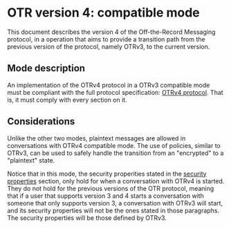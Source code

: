 # OTR version 4: compatible mode

This document describes the version 4 of the Off-the-Record Messaging protocol,
in a operation that aims to provide a transition path from the previous version
of the protocol, namely OTRv3, to the current version.

## Mode description

An implementation of the OTRv4 protocol in a OTRv3 compatible mode must be
compliant with the full protocol specification:
[OTRv4 protocol](../otrv4.md#table-of-contents). That
is, it must comply with every section on it.

## Considerations

Unlike the other two modes, plaintext messages are allowed in conversations with
OTRv4 compatible mode. The use of policies, similar to OTRv3, can be used to
safely handle the transition from an "encrypted" to a "plaintext" state.

Notice that in this mode, the security properities stated in the
[security properties](../otrv4.md#security-properties) section, only hold for
when  a conversation with OTRv4 is started. They do not hold for the previous
versions of the OTR protocol, meaning that if a user that supports version 3 and
4 starts a conversation with someone that only supports version 3, a
conversation with OTRv3 will start, and its security properties will not be the
ones stated in those paragraphs. The security properties will be those defined
by OTRv3.
